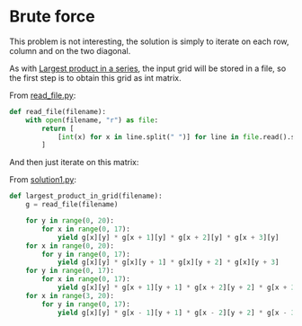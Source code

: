 # Brute force

This problem is not interesting, the solution is simply to iterate on each 
row, column and on the two diagonal.

As with [Largest product in a series](../problem_0008/problem.md), the 
input grid will be stored in a file, so the first step is to obtain this
grid as int matrix.

From [read_file.py](https://github.com/TurtleSmoke/Project-Euler/blob/main/problems/problem_0011/read_file.py):

```python
def read_file(filename):
    with open(filename, "r") as file:
        return [
            [int(x) for x in line.split(" ")] for line in file.read().split("\n")[:-1]
        ]
```

And then just iterate on this matrix:

From [solution1.py](https://github.com/TurtleSmoke/Project-Euler/blob/main/problems/problem_0011/solution1.py):

```python
def largest_product_in_grid(filename):
    g = read_file(filename)

    for y in range(0, 20):
        for x in range(0, 17):
            yield g[x][y] * g[x + 1][y] * g[x + 2][y] * g[x + 3][y]
    for x in range(0, 20):
        for y in range(0, 17):
            yield g[x][y] * g[x][y + 1] * g[x][y + 2] * g[x][y + 3]
    for y in range(0, 17):
        for x in range(0, 17):
            yield g[x][y] * g[x + 1][y + 1] * g[x + 2][y + 2] * g[x + 3][y + 3]
    for x in range(3, 20):
        for y in range(0, 17):
            yield g[x][y] * g[x - 1][y + 1] * g[x - 2][y + 2] * g[x - 3][y + 3]
```

